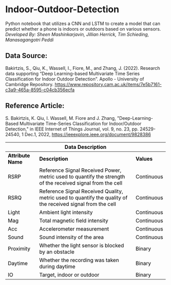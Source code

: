 # Indoor-Outdoor-Detection

Python notebook that utilizes a CNN and LSTM to create a model that can predict whether a phone is indoors or outdoors based on various sensors. *Developed By: Sheen Mashinkarjavin, Jillian Herrick, Tim Schieding, Manasagangotri Peddi*

## Data Source:
Bakirtzis, S., Qiu, K., Wassell, I., Fiore, M., and Zhang, J. (2022). Research data supporting “Deep Learning-based Multivariate Time Series Classification for Indoor Outdoor Detection”. Apollo - University of Cambridge Repository. https://www.repository.cam.ac.uk/items/7e5b7161-c3a9-465a-8595-c04cb356ecfa

## Reference Article:
S. Bakirtzis, K. Qiu, I. Wassell, M. Fiore and J. Zhang, "Deep-Learning-Based Multivariate Time-Series Classification for Indoor/Outdoor Detection," in IEEE Internet of Things Journal, vol. 9, no. 23, pp. 24529-24540, 1 Dec.1, 2022, https://ieeexplore.ieee.org/document/9828386

<table class="tg">
<thead>
  <tr>
    <th class="tg-baqh" colspan="3"><span style="font-weight:700;font-style:normal;text-decoration:none;color:#000;background-color:transparent">Data Description</span></th>
  </tr>
</thead>
<tbody>
  <tr>
    <td class="tg-baqh"><span style="font-weight:700;font-style:normal;text-decoration:none;color:#000;background-color:transparent">Attribute Name</span></td>
    <td class="tg-baqh"><span style="font-weight:700;font-style:normal;text-decoration:none;color:#000;background-color:transparent">Description</span></td>
    <td class="tg-baqh"><span style="font-weight:700;font-style:normal;text-decoration:none;color:#000;background-color:transparent">Values</span></td>
  </tr>
  <tr>
    <td class="tg-0lax"><span style="font-weight:400;font-style:normal;text-decoration:none;color:#000;background-color:transparent">RSRP</span></td>
    <td class="tg-0lax"><span style="font-weight:400;font-style:normal;text-decoration:none;color:#000;background-color:transparent">Reference Signal Received Power, metric used to quantify the strength of the received signal from the cell</span></td>
    <td class="tg-0lax"><span style="font-weight:400;font-style:normal;text-decoration:none;color:#000;background-color:transparent">Continuous</span></td>
  </tr>
  <tr>
    <td class="tg-0lax"><span style="font-weight:400;font-style:normal;text-decoration:none;color:#000;background-color:transparent">RSRQ</span></td>
    <td class="tg-0lax"><span style="font-weight:400;font-style:normal;text-decoration:none;color:#000;background-color:transparent">Reference Signal Received Quality, metric used to quantify the quality of the received signal from the cell</span></td>
    <td class="tg-0lax"><span style="font-weight:400;font-style:normal;text-decoration:none;color:#000;background-color:transparent">Continuous</span></td>
  </tr>
  <tr>
    <td class="tg-0lax"><span style="font-weight:400;font-style:normal;text-decoration:none;color:#000;background-color:transparent">Light</span></td>
    <td class="tg-0lax"><span style="font-weight:400;font-style:normal;text-decoration:none;color:#000;background-color:transparent">Ambient light intensity</span></td>
    <td class="tg-0lax"><span style="font-weight:400;font-style:normal;text-decoration:none;color:#000;background-color:transparent">Continuous</span></td>
  </tr>
  <tr>
    <td class="tg-0lax"><span style="font-weight:400;font-style:normal;text-decoration:none;color:#000;background-color:transparent">Mag</span></td>
    <td class="tg-0lax"><span style="font-weight:400;font-style:normal;text-decoration:none;color:#000;background-color:transparent">Total magnetic field intensity</span></td>
    <td class="tg-0lax"><span style="font-weight:400;font-style:normal;text-decoration:none;color:#000;background-color:transparent">Continuous</span></td>
  </tr>
  <tr>
    <td class="tg-0lax"><span style="font-weight:400;font-style:normal;text-decoration:none;color:#000;background-color:transparent">Acc</span></td>
    <td class="tg-0lax"><span style="font-weight:400;font-style:normal;text-decoration:none;color:#000;background-color:transparent">Accelerometer measurement</span></td>
    <td class="tg-0lax"><span style="font-weight:400;font-style:normal;text-decoration:none;color:#000;background-color:transparent">Continuous</span></td>
  </tr>
  <tr>
    <td class="tg-0lax"><span style="font-weight:400;font-style:normal;text-decoration:none;color:#000;background-color:transparent">Sound</span></td>
    <td class="tg-0lax"><span style="font-weight:400;font-style:normal;text-decoration:none;color:#000;background-color:transparent">Sound intensity of the area</span></td>
    <td class="tg-0lax"><span style="font-weight:400;font-style:normal;text-decoration:none;color:#000;background-color:transparent">Continuous</span></td>
  </tr>
  <tr>
    <td class="tg-0lax"><span style="font-weight:400;font-style:normal;text-decoration:none;color:#000;background-color:transparent">Proximity</span></td>
    <td class="tg-0lax"><span style="font-weight:400;font-style:normal;text-decoration:none;color:#000;background-color:transparent">Whether the light sensor is blocked by an obstacle</span></td>
    <td class="tg-0lax"><span style="font-weight:400;font-style:normal;text-decoration:none;color:#000;background-color:transparent">Binary</span></td>
  </tr>
  <tr>
    <td class="tg-0lax"><span style="font-weight:400;font-style:normal;text-decoration:none;color:#000;background-color:transparent">Daytime</span></td>
    <td class="tg-0lax"><span style="font-weight:400;font-style:normal;text-decoration:none;color:#000;background-color:transparent">Whether the recording was taken during daytime</span></td>
    <td class="tg-0lax"><span style="font-weight:400;font-style:normal;text-decoration:none;color:#000;background-color:transparent">Binary</span></td>
  </tr>
  <tr>
    <td class="tg-0lax"><span style="font-weight:400;font-style:normal;text-decoration:none;color:#000;background-color:transparent">IO </span></td>
    <td class="tg-0lax"><span style="font-weight:400;font-style:normal;text-decoration:none;color:#000;background-color:transparent">Target, indoor or outdoor</span></td>
    <td class="tg-0lax"><span style="font-weight:400;font-style:normal;text-decoration:none;color:#000;background-color:transparent">Binary</span></td>
  </tr>
</tbody>
</table>
